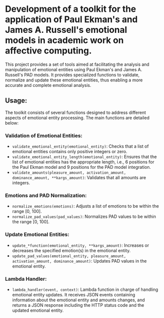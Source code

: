 # Development of a toolkit for the application of Paul Ekman's and James A. Russell's emotional models in academic work on affective computing.

This project provides a set of tools aimed at facilitating the analysis and manipulation of emotional entities using Paul Ekman's and James A. Russell's PAD models. It provides specialized functions to validate, normalize and update these emotional entities, thus enabling a more accurate and complete emotional analysis.

## Usage:

The toolkit consists of several functions designed to address different aspects of emotional entity processing. The main functions are detailed below:

### Validation of Emotional Entities:

- `validate_emotional_entity(emotional_entity)`: Checks that a list of emotional entities contains only positive integers or zero.
- `validate_emotional_entity_length(emotional_entity)`: Ensures that the list of emotional entities has the appropriate length, i.e., 6 positions for the Paul Ekman model and 9 positions for the PAD model integration.
- `validate_amounts(pleasure_amount, activation_amount, dominance_amount, **kargs_amount)`: Validates that all amounts are integers.

### Emotions and PAD Normalization:

- `normalize_emotions(emotions)`: Adjusts a list of emotions to be within the range [0, 100].
- `normalize_pad_values(pad_values)`: Normalizes PAD values to be within the range [0, 100].

### Update Emotional Entities:

- `update_*function(emotional_entity, **kargs_amount)`: Increases or decreases the specified emotion(s) in the emotional entity.
- `update_pad_values(emotional_entity, pleasure_amount, activation_amount, dominance_amount)`: Updates PAD values in the emotional entity.

### Lambda Handler:

- `lambda_handler(event, context)`: Lambda function in charge of handling emotional entity updates. It receives JSON events containing information about the emotional entity and amounts changes, and returns a JSON response including the HTTP status code and the updated emotional entity.

